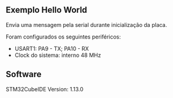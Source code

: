 ## Exemplo Hello World  
  
Envia uma mensagem pela serial durante inicialização da placa.  

Foram configurados os seguintes periféricos:  
- USART1:	PA9 - TX; PA10 - RX   
- Clock do sistema: interno 48 MHz  
 
## Software  
  
STM32CubeIDE Version: 1.13.0